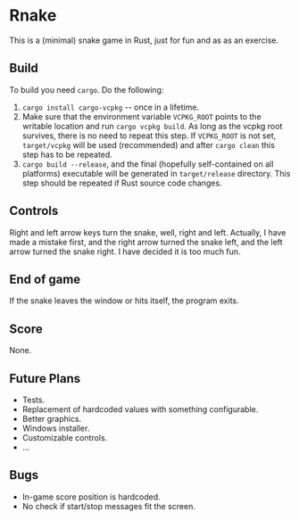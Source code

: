 # Rnake

This is a (minimal) snake game in Rust, just for fun and as as an exercise.

## Build

To build you need `cargo`. Do the following:

1. `cargo install cargo-vcpkg` -- once in a lifetime.
2. Make sure that the environment variable `VCPKG_ROOT` points to the writable location and run `cargo vcpkg build`. As long as the vcpkg root survives, there is no need to repeat this step. If `VCPKG_ROOT` is not set, `target/vcpkg` will be used (recommended) and after `cargo clean` this step has to be repeated.
3. `cargo build --release`, and the final (hopefully self-contained on all platforms) executable will be generated in `target/release` directory. This step should be repeated if Rust source code changes.

## Controls

Right and left arrow keys turn the snake, well, right and left. Actually, I have made a mistake first, and the right arrow turned the snake left, and the left arrow turned the snake right. I have decided it is too much fun.

## End of game

If the snake leaves the window or hits itself, the program exits.

## Score

None.

## Future Plans

- Tests.
- Replacement of hardcoded values with something configurable.
- Better graphics.
- Windows installer.
- Customizable controls.
- ...

## Bugs

- In-game score position is hardcoded.
- No check if start/stop messages fit the screen.
